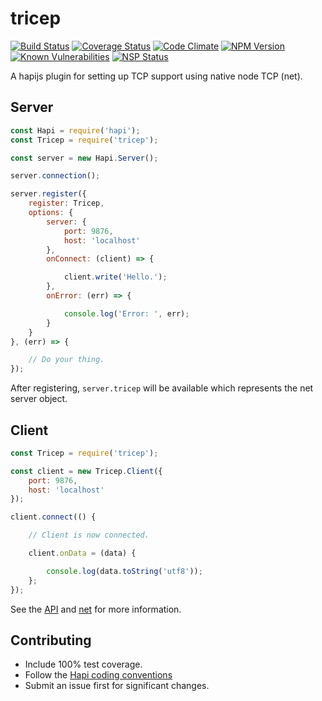 # tricep
[![Build Status](https://travis-ci.org/Phenelo/tricep.svg?branch=master)](https://travis-ci.org/Phenelo/tricep)
[![Coverage Status](https://coveralls.io/repos/github/Phenelo/tricep/badge.svg?branch=master)](https://coveralls.io/github/Phenelo/tricep)
[![Code Climate](https://codeclimate.com/github/Phenelo/tricep/badges/gpa.svg)](https://codeclimate.com/github/Phenelo/tricep)
[![NPM Version](https://badge.fury.io/js/tricep.svg)](https://www.npmjs.com/tricep)
[![Known Vulnerabilities](https://snyk.io/test/github/phenelo/tricep/badge.svg)](https://snyk.io/test/github/phenelo/tricep)
[![NSP Status](https://nodesecurity.io/orgs/nelo/projects/5242c613-cec6-4de3-a60b-44571fdaeb1d/badge)](https://nodesecurity.io/orgs/nelo/projects/5242c613-cec6-4de3-a60b-44571fdaeb1d)

A hapijs plugin for setting up TCP support using native node TCP (net).

## Server
```js
const Hapi = require('hapi');
const Tricep = require('tricep');

const server = new Hapi.Server();

server.connection();

server.register({
    register: Tricep,
    options: {
        server: {
            port: 9876,
            host: 'localhost'
        },
        onConnect: (client) => {

            client.write('Hello.');
        },
        onError: (err) => {

            console.log('Error: ', err);
        }
    }
}, (err) => {

    // Do your thing.
});
```

After registering, `server.tricep` will be available which represents the net server object.

## Client
```js
const Tricep = require('tricep');

const client = new Tricep.Client({
    port: 9876,
    host: 'localhost'
});

client.connect(() {

    // Client is now connected.

    client.onData = (data) {

        console.log(data.toString('utf8'));
    };
});
```

See the [API](https://github.com/Phenelo/tricep/blob/master/API.md) and
[net](https://nodejs.org/api/net.html) for more information.

## Contributing
* Include 100% test coverage.
* Follow the [Hapi coding conventions](http://hapijs.com/styleguide)
* Submit an issue first for significant changes.



